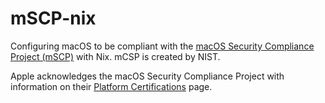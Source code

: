 # mSCP-nix

Configuring macOS to be compliant with the [macOS Security Compliance Project (mSCP)](https://github.com/usnistgov/macos_security) with Nix. mCSP is created by NIST.

Apple acknowledges the macOS Security Compliance Project with information on their [Platform Certifications](https://support.apple.com/en-au/guide/certifications/apc322685bb2/web) page.
